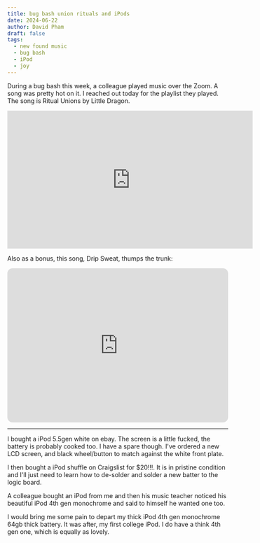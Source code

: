 ```yaml
---
title: bug bash union rituals and iPods
date: 2024-06-22
author: David Pham
draft: false
tags:
  - new found music
  - bug bash
  - iPod
  - joy
---
```


During a bug bash this week, a colleague played music over the Zoom. A song was pretty hot on it. I reached out today for the playlist they played. The song is Ritual Unions by Little Dragon.

<iframe width="560" height="315" src="https://www.youtube.com/embed/NYHlUyHAcvE?si=fju4jIjyTrirOodP" title="YouTube video player" frameborder="0" allow="accelerometer; autoplay; clipboard-write; encrypted-media; gyroscope; picture-in-picture; web-share" referrerpolicy="strict-origin-when-cross-origin" allowfullscreen></iframe>

Also as a bonus, this song, Drip Sweat, thumps the trunk:

<iframe style="border-radius:12px" src="https://open.spotify.com/embed/track/5eIi76XOUB2SJ1Aev26Zjb?utm_source=generator" width="100%" height="352" frameBorder="0" allowfullscreen="" allow="autoplay; clipboard-write; encrypted-media; fullscreen; picture-in-picture" loading="lazy"></iframe>

---
I bought a iPod 5.5gen white on ebay. The screen is a little fucked, the battery is probably cooked too. I have a spare though. I've ordered a new LCD screen, and black wheel/button to match against the white front plate.

I then bought a iPod shuffle on Craigslist for $20!!!. It is in pristine condition and I'll just need to learn how to de-solder and solder a new batter to the logic board.

A colleague bought an iPod from me and then his music teacher noticed his beautiful iPod 4th gen monochrome and said to himself he wanted one too.

I would bring me some pain to depart my thick iPod 4th gen monochrome 64gb thick battery. It was after, my first college iPod. I do have a think 4th gen one, which is equally as lovely.




